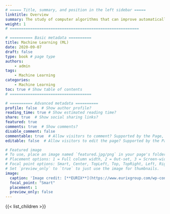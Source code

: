 ```yaml
---
# ===== Title, summary, and position in the left sidebar =====
linktitle: Overview
summary: The study of computer algorithms that can improve automatically through experience and by the use of data..
weight: 1
# =========================================================

# ========== Basic metadata ==========
title: Machine Learning (ML)
date: 2020-09-07
draft: false
type: book # page type
authors: 
    - admin
tags: 
    - Machine Learning
categories: 
    - Machine Learning
toc: true # Show table of contents
# ====================================

# ========== Advanced metadata ========== 
profile: false  # Show author profile?
reading_time: true # Show estimated reading time?
share: true  # Show social sharing links?
featured: true
comments: true  # Show comments?
disable_comment: false
commentable: true  # Allow visitors to comment? Supported by the Page, Post, and Book content types.
editable: false  # Allow visitors to edit the page? Supported by the Page, Post, and Book content types.

# Featured image
# To use, place an image named `featured.jpg/png` in your page's folder.
# Placement options: 1 = Full column width, 2 = Out-set, 3 = Screen-width
# Focal point options: Smart, Center, TopLeft, Top, TopRight, Left, Right, BottomLeft, Bottom, BottomRight
# Set `preview_only` to `true` to just use the image for thumbnails.
image:
  caption: 'Image credit: [**EURIX**](https://www.eurixgroup.com/wp-content/uploads/2021/01/ml-e1610553826718.jpg)'
  focal_point: "Smart"
  placement: 1
  preview_only: false
---
```


{{< list_children >}}